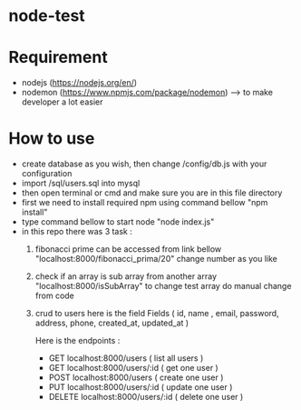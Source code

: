 # node-test

# Requirement
- nodejs (https://nodejs.org/en/)
- nodemon (https://www.npmjs.com/package/nodemon) --> to make developer a lot easier

# How to use
- create database as you wish, then change /config/db.js with your configuration
- import /sql/users.sql into mysql
- then open terminal or cmd and make sure you are in this file directory
- first we need to install required npm using command bellow
	"npm install"
- type command bellow to start node
	"node index.js"
- in this repo there was 3 task :
	1. fibonacci prime can be accessed from link bellow
		"localhost:8000/fibonacci_prima/20"
		change number as you like
	2. check if an array is sub array from another array
		"localhost:8000/isSubArray"
		to change test array do manual change from code
	3. crud to users here is the field
		Fields ( id, name , email, password, address, phone, created_at, updated_at )

		Here is the endpoints :
		- GET localhost:8000/users ( list all users )
		- GET localhost:8000/users/:id ( get one user )
		- POST localhost:8000/users ( create one user )
		- PUT localhost:8000/users/:id ( update one user )
		- DELETE localhost:8000/users/:id ( delete one user )